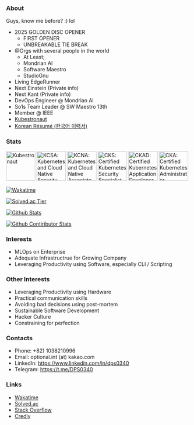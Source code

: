 ### About

Guys, know me before? :) lol

- 2025 GOLDEN DISC OPENER
  - FIRST OPENER
  - UNBREAKABLE TIE BREAK
- @Orgs with several people in the world
  - At Least;
  - Mondrian AI
  - Software Maestro
  - StudioGnu
- Living EdgeRunner
- Next Einstein (Private info)
- Next Kant (Private info)
- DevOps Engineer @ Mondrian AI
- So1s Team Leader @ SW Maestro 13th
- Member @ IEEE
- [Kubestronaut](https://www.cncf.io/training/kubestronaut/?p=jiho-lee)
- [Korean Résumé (한국어 이력서)](https://jiho-lee.notion.site/jiho-lee/Jiho-Lee-e2033eeaaf20408b8bec52b41710f592)

### Stats

<!--START_SECTION:badges-->
<a href="https://www.credly.com/badges/3981ee0c-9d04-45c0-804a-416ebb201aa3" title="Kubestronaut"><img src="https://images.credly.com/size/80x80/images/cd6c6449-6814-4613-a2d3-13cf4ac5be4f/image.png" alt="Kubestronaut" width="80" height="80"></a>
<a href="https://www.credly.com/badges/c5dd3992-a033-495a-ab4d-cb1e3680c2a3" title="KCSA: Kubernetes and Cloud Native Security Associate"><img src="https://images.credly.com/size/80x80/images/67dd8a95-8876-4051-9cb9-3d97c204f85a/image.png" alt="KCSA: Kubernetes and Cloud Native Security Associate" width="80" height="80"></a>
<a href="https://www.credly.com/badges/fbf68b62-d30c-40c9-9014-e315e5a71b36" title="KCNA: Kubernetes and Cloud Native Associate"><img src="https://images.credly.com/size/80x80/images/f28f1d88-428a-47f6-95b5-7da1dd6c1000/KCNA_badge.png" alt="KCNA: Kubernetes and Cloud Native Associate" width="80" height="80"></a>
<a href="https://www.credly.com/badges/668c3160-bc6e-43e4-bd3f-5484363b8e12" title="CKS: Certified Kubernetes Security Specialist"><img src="https://images.credly.com/size/80x80/images/9945dfcb-1cca-4529-85e6-db1be3782210/kubernetes-security-specialist-logo2.png" alt="CKS: Certified Kubernetes Security Specialist" width="80" height="80"></a>
<a href="https://www.credly.com/badges/3be9db0e-9109-494b-84bb-9f552c8e9472" title="CKAD: Certified Kubernetes Application Developer"><img src="https://images.credly.com/size/80x80/images/cc8adc83-1dc6-4d57-8e20-22171247e052/blob" alt="CKAD: Certified Kubernetes Application Developer" width="80" height="80"></a>
<a href="https://www.credly.com/badges/e664cecd-f9eb-4d34-81cd-5929e2f02525" title="CKA: Certified Kubernetes Administrator"><img src="https://images.credly.com/size/80x80/images/8b8ed108-e77d-4396-ac59-2504583b9d54/cka_from_cncfsite__281_29.png" alt="CKA: Certified Kubernetes Administrator" width="80" height="80"></a>
<!--END_SECTION:badges-->

[![Wakatime](https://wakatime.com/badge/user/9de25f4f-c88f-4413-beaa-30045b830f19.svg)](https://wakatime.com/@DPS0340)

[![Solved.ac Tier](http://mazassumnida.wtf/api/v2/generate_badge?boj=a891)](https://solved.ac/profile/a891)

[![Github Stats](https://github-readme-stats-dps0340.vercel.app/api?username=DPS0340&hide=contribs&count_private=true&show_icons=true&theme=radical&include_all_commits=true&custom_title=DPS0340's%20Github%20Stats&cache_seconds=86400)](https://github.com/DPS0340)

[![Github Contiributor Stats](https://github-contributor-stats.vercel.app/api?username=dps0340&limit=10&hide=contribs&count_private=true&show_icons=true&theme=radical&include_all_commits=true&custom_title=DPS0340's%20Github%20Stats&cache_seconds=86400)](https://github.com/DPS0340)

### Interests

- MLOps on Enterprise
- Adequate Infrastructrue for Growing Company
- Leveraging Productivity using Software, especially CLI / Scripting

### Other Interests

- Leveraging Productivity using Hardware
- Practical communication skills
- Avoiding bad decisions using post-mortem
- Sustainable Software Development
- Hacker Culture
- Constraining for perfection

### Contacts

- Phone: +82) 1038210996
- Email: optional.int (at) kakao.com
- LinkedIn: https://www.linkedin.com/in/dps0340
- Telegram: https://t.me/DPS0340

### Links
 - [Wakatime](https://wakatime.com/@DPS0340)
 - [Solved.ac](https://solved.ac/profile/a891)
 - [Stack Overflow](https://stackoverflow.com/users/11853111/jiho-lee)
 - [Credly](https://www.credly.com/users/jiho-lee.fbff17e9)
